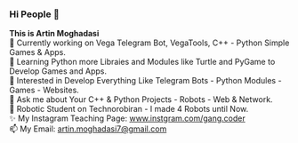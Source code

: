 ### Hi People 👋

<!--
**ArtinMoghadasi/ArtinMoghadasi** is a ✨ _special_ ✨ repository because its `README.md` (this file) appears on your GitHub profile.-->

**This is Artin Moghadasi** </br>
🔭 Currently working on Vega Telegram Bot, VegaTools, C++ - Python Simple Games & Apps. </br>
🌱 Learning Python more Libraies and Modules like Turtle and PyGame to Develop Games and Apps. </br>
🧐 Interested in Develop Everything Like Telegram Bots - Python Modules - Games - Websites. </br>
💬 Ask me about Your C++ & Python Projects - Robots - Web & Network. </br>
🤖 Robotic Student on Technorobiran - I made 4 Robots until Now. </br>
✨ My Instagram Teaching Page: www.instgram.com/gang.coder </br>
📫 My Email: artin.moghadasi7@gmail.com

